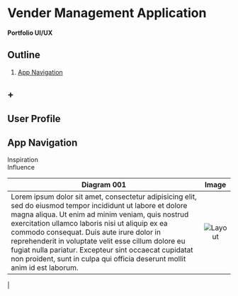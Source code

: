 # Vender Management Application
**Portfolio UI/UX**  

## Outline
1. [App Navigation](#app-navigation)
## +

## User Profile

## App Navigation
Inspiration  
Influence  

| Diagram 001        | Image           |
| ------------- |:-------------:|
| Lorem ipsum dolor sit amet, consectetur adipisicing elit, sed do eiusmod tempor incididunt ut labore et dolore magna aliqua. Ut enim ad minim veniam, quis nostrud exercitation ullamco laboris nisi ut aliquip ex ea commodo consequat. Duis aute irure dolor in reprehenderit in voluptate velit esse cillum dolore eu fugiat nulla pariatur. Excepteur sint occaecat cupidatat non proident, sunt in culpa qui officia deserunt mollit anim id est laborum.     | ![Layout](https://raw.github.com/elwoodberry/ux/master/portfolio/vendor-management/_img/01__app-nav__state-01__mngmnt-app.png)
 |
